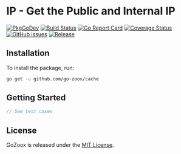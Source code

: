 # IP - Get the Public and Internal IP

[![PkgGoDev](https://pkg.go.dev/badge/github.com/go-zoox/cache)](https://pkg.go.dev/github.com/go-zoox/cache)
[![Build Status](https://github.com/go-zoox/cache/actions/workflows/ci.yml/badge.svg?branch=master)](https://github.com/go-zoox/cache/actions/workflows/ci.yml)
[![Go Report Card](https://goreportcard.com/badge/github.com/go-zoox/cache)](https://goreportcard.com/report/github.com/go-zoox/cache)
[![Coverage Status](https://coveralls.io/repos/github/go-zoox/cache/badge.svg?branch=master)](https://coveralls.io/github/go-zoox/cache?branch=master)
[![GitHub issues](https://img.shields.io/github/issues/go-zoox/cache.svg)](https://github.com/go-zoox/cache/issues)
[![Release](https://img.shields.io/github/tag/go-zoox/cache.svg?label=Release)](https://github.com/go-zoox/cache/tags)

## Installation
To install the package, run:
```bash
go get -u github.com/go-zoox/cache
```

## Getting Started

```go
// See test cases
```

## License
GoZoox is released under the [MIT License](./LICENSE).
